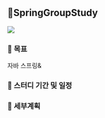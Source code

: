 ## 🌱SpringGroupStudy
<img src="https://img.shields.io/badge/spring-#6DB33F?style=flat-square&logo=Spring&logoColor=white"/>

### 🎯 목표
  자바 스프링&

### 📅 스터디 기간 및 일정
 

### 📌 세부계획
